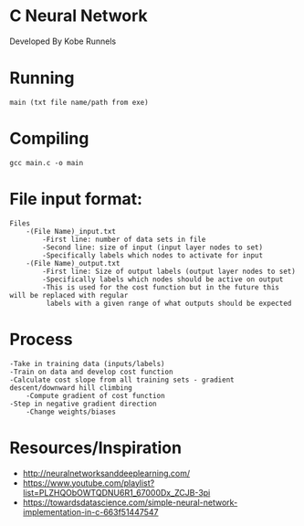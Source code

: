# C Neural Network

Developed By Kobe Runnels

# Running
	main (txt file name/path from exe)
	
# Compiling
	gcc main.c -o main

# File input format:
	Files
		-(File Name)_input.txt
			-First line: number of data sets in file 
			-Second line: size of input (input layer nodes to set)
			-Specifically labels which nodes to activate for input 
		-(File Name)_output.txt
			-First line: Size of output labels (output layer nodes to set)
			-Specifically labels which nodes should be active on output 
			-This is used for the cost function but in the future this will be replaced with regular
			 labels with a given range of what outputs should be expected
			 
			 
# Process
	-Take in training data (inputs/labels)
	-Train on data and develop cost function
	-Calculate cost slope from all training sets - gradient descent/downward hill climbing  
		-Compute gradient of cost function 
	-Step in negative gradient direction 
		-Change weights/biases 
				
# Resources/Inspiration
- http://neuralnetworksanddeeplearning.com/
- https://www.youtube.com/playlist?list=PLZHQObOWTQDNU6R1_67000Dx_ZCJB-3pi
- https://towardsdatascience.com/simple-neural-network-implementation-in-c-663f51447547
